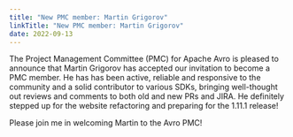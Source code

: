 ```yaml
---
title: "New PMC member: Martin Grigorov"
linkTitle: "New PMC member: Martin Grigorov"
date: 2022-09-13
---
```


<!--

 Licensed to the Apache Software Foundation (ASF) under one
 or more contributor license agreements.  See the NOTICE file
 distributed with this work for additional information
 regarding copyright ownership.  The ASF licenses this file
 to you under the Apache License, Version 2.0 (the
 "License"); you may not use this file except in compliance
 with the License.  You may obtain a copy of the License at

   https://www.apache.org/licenses/LICENSE-2.0

 Unless required by applicable law or agreed to in writing,
 software distributed under the License is distributed on an
 "AS IS" BASIS, WITHOUT WARRANTIES OR CONDITIONS OF ANY
 KIND, either express or implied.  See the License for the
 specific language governing permissions and limitations
 under the License.

-->

The Project Management Committee (PMC) for Apache Avro is pleased to announce that Martin Grigorov has accepted our invitation to become a PMC member.  He has has been active, reliable and responsive to the community and a solid contributor to various SDKs, bringing well-thought out reviews and comments to both old and new PRs and JIRA.  He definitely stepped up for the website refactoring and preparing for the 1.11.1 release!

Please join me in welcoming Martin to the Avro PMC!
